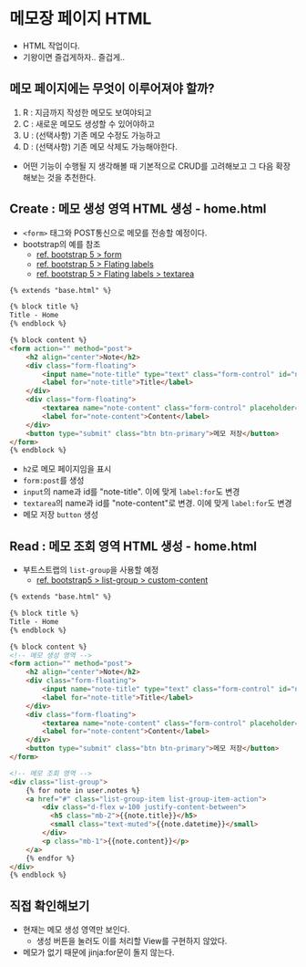 # 메모장 페이지 HTML
- HTML 작업이다.
- 기왕이면 즐겁게하자.. 즐겁게..

## 메모 페이지에는 무엇이 이루어져야 할까?
1. R : 지금까지 작성한 메모도 보여야되고
2. C : 새로운 메모도 생성할 수 있어야하고
3. U : (선택사항) 기존 메모 수정도 가능하고
4. D : (선택사항) 기존 메모 삭제도 가능해야한다.

- 어떤 기능이 수행될 지 생각해볼 때 기본적으로 CRUD를 고려해보고 그 다음 확장해보는 것을 추천한다.

## Create : 메모 생성 영역 HTML 생성 - home.html
- `<form>` 태그와 POST통신으로 메모를 전송할 예정이다.
- bootstrap의 예를 참조
    - [ref. bootstrap 5 > form](https://getbootstrap.com/docs/5.0/forms/overview/#overview)
    - [ref. bootstrap 5 > Flating labels](https://getbootstrap.com/docs/5.0/forms/floating-labels/#example)
    - [ref. bootstrap 5 > Flating labels > textarea](https://getbootstrap.com/docs/5.0/forms/floating-labels/#textareas)


```html
{% extends "base.html" %}

{% block title %}
Title - Home
{% endblock %}

{% block content %}
<form action="" method="post">
    <h2 align="center">Note</h2>
    <div class="form-floating">
        <input name="note-title" type="text" class="form-control" id="note-title" placeholder="name@example.com">
        <label for="note-title">Title</label>
    </div>
    <div class="form-floating">
        <textarea name="note-content" class="form-control" placeholder="Leave a content here" id="note-content"></textarea>
        <label for="note-content">Content</label>
    </div>
    <button type="submit" class="btn btn-primary">메모 저장</button>
</form>
{% endblock %}
```
- `h2`로 메모 페이지임을 표시
- `form:post`를 생성
- `input`의 name과 id를 "note-title". 이에 맞게 `label:for`도 변경
- `textarea`의 name과 id를 "note-content"로 변경. 이에 맞게 `label:for`도 변경
- 메모 저장 `button` 생성


## Read : 메모 조회 영역 HTML 생성 - home.html 
- 부트스트랩의 `list-group`을 사용할 예정
    - [ref. bootstrap5 > list-group > custom-content](https://getbootstrap.com/docs/5.0/components/list-group/#custom-content)

```html
{% extends "base.html" %}

{% block title %}
Title - Home
{% endblock %}

{% block content %}
<!-- 메모 생성 영역 -->
<form action="" method="post">
    <h2 align="center">Note</h2>
    <div class="form-floating">
        <input name="note-title" type="text" class="form-control" id="note-title" placeholder="name@example.com">
        <label for="note-title">Title</label>
    </div>
    <div class="form-floating">
        <textarea name="note-content" class="form-control" placeholder="Leave a content here" id="note-content"></textarea>
        <label for="note-content">Content</label>
    </div>
    <button type="submit" class="btn btn-primary">메모 저장</button>
</form>

<!-- 메모 조회 영역 -->
<div class="list-group">
    {% for note in user.notes %}
    <a href="#" class="list-group-item list-group-item-action">
        <div class="d-flex w-100 justify-content-between">
          <h5 class="mb-2">{{note.title}}</h5>
          <small class="text-muted">{{note.datetime}}</small>
        </div>
        <p class="mb-1">{{note.content}}</p>
    </a>  
    {% endfor %}
</div>
{% endblock %}
```

## 직접 확인해보기
- 현재는 메모 생성 영역만 보인다.
    - 생성 버튼을 눌러도 이를 처리할 View를 구현하지 않았다.
- 메모가 없기 때문에 jinja:for문이 돌지 않는다.